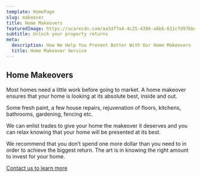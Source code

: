 ```yaml
---
template: HomePage
slug: makeover
title: Home Makeovers
featuredImage: https://ucarecdn.com/aa3df7a4-4c25-4386-a6bb-611cfd976bcf/-/crop/986x663/69,76/-/preview/
subtitle: Unlock your property returns
meta:
  description: How We Help You Present Better With Our Home Makeovers
  title: Home Makeover Service
---
```

## Home Makeovers

Most homes need a little work before going to market. A home makeover ensures that your home is looking at its absolute best, inside and out.

Some fresh paint, a few house repairs, rejuvenation of floors, kitchens, bathrooms, gardening, fencing etc.

We can enlist trades to give your home the makeover it deserves and you can relax knowing that your home will be presented at its best.

We recommend that you don’t spend one more dollar than you need to in order to achieve the biggest return.  The art is in knowing the right amount to invest for your home.

  [Contact us to learn more](https://encorehomestaging.com.au/contact)